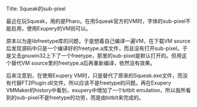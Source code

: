Title: Squeak的sub-pixel

最近在玩Squeak，用的是Pharo。在用Squeak官方的VM时，字体的sub-pixel不能启用，使用Exupery的VM则可以。

原本以为是libfreetype库的问题，于是想着自己编译一遍VM，在下载VM source后发现源码中只是一个编译好的freetype.a库文件，而且没有打开sub-pixel。于是又去gnuwin32上下了一个freetype，那里的sub-pixel是默认打开的。但用这个替代VM source里的freetype.a后再重新编译，依然没有效果。

后来注意到，在使用Exupery VM时，只是替代了原来的Squeak.exe文件，而没有代替FT2Plugin.dll文件，所以应该不是freetype的问题。再在Exupery VMMaker的history中看到，exupery中增加了一个bitblt emulation，所以我所看到的sub-pixel不是freetype的功劳，而是由bitblt来完成的。 

